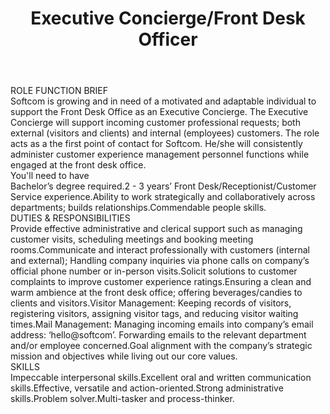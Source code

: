 ---
title:              Executive Concierge/Front Desk Officer
location:           Lagos
contract_type:      Permanent 
department:         People, Culture and Organisation
featured_image:     /uploads/headers/openings-header.jpg
body: |-
    ### ROLE FUNCTION BRIEF  
    Softcom is growing and in need of a motivated and adaptable individual to support the Front Desk Office as an Executive Concierge. The Executive Concierge will support incoming customer professional requests; both external (visitors and clients) and internal (employees) customers. The role acts as a the first point of contact for Softcom. He/she will consistently administer customer experience management personnel functions while engaged at the front desk office.
    
    ### You'll need to have
    - Bachelor’s degree required.
    - 2 - 3 years’ Front Desk/Receptionist/Customer Service experience.
    - Ability to work strategically and collaboratively across departments; builds relationships.
    - Commendable people skills.

    ### DUTIES & RESPONSIBILITIES
    1. Provide effective administrative and clerical support such as managing customer visits, scheduling meetings and booking meeting rooms.
    2. Communicate and interact professionally with customers (internal and external); Handling company inquiries via phone calls on company’s official phone number or in-person visits.
    3. Solicit solutions to customer complaints to improve customer experience ratings.
    4. Ensuring a clean and warm ambience at the front desk office; offering beverages/candies to clients and visitors.
    5. Visitor Management: Keeping records of visitors, registering visitors, assigning visitor tags,
    and reducing visitor waiting times.
    6. Mail Management: Managing incoming emails into company’s email address: ‘hello@softcom’. Forwarding emails to the relevant department and/or employee concerned.
    7. Goal alignment with the company’s strategic mission and objectives while living out our core values.
    
    ### SKILLS
    - Impeccable interpersonal skills.
    - Excellent oral and written communication skills.
    - Effective, versatile and action-oriented.
    - Strong administrative skills.
    - Problem solver.
    - Multi-tasker and process-thinker.
---